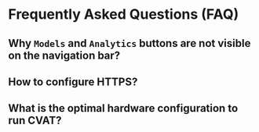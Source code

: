 # Frequently Asked Questions (FAQ)

## Why `Models` and `Analytics` buttons are not visible on the navigation bar?

## How to configure HTTPS?

## What is the optimal hardware configuration to run CVAT?